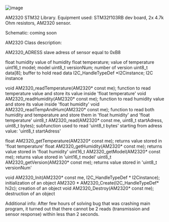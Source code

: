 
![image](https://github.com/Matii178/Sensors_Libraries/assets/62108776/e221179e-9432-43fe-91ec-fd9187a481f1)

AM2320 STM32 Library.
Equipment used: STM32f103RB dev board, 2x 4.7k Ohm resistors, AM2320 sensor.

Schematic:
coming soon

AM2320 Class description:

AM2320_ADRESS                   slave adress of sensor equal to 0xB8

float humidity                  value of humidity
float temperature;              value of temperature
uint16_t model;                 model
uint8_t versionNum;             number of version
uint8_t data[8];                buffer to hold read data
I2C_HandleTypeDef *I2Cinstance; I2C instance

void AM2320_readTemperature(AM2320* const me);  function to read temperature value and store its value inside 'float temperature'
void AM2320_readHumidity(AM2320* const me);     function to read humidity value and store its value inside 'float humidity'
void AM2320_readTempAndHum(AM2320* const me);   function to read both humidity and temperature and store them in 'float humidity' and 'float temperature'
uint8_t AM2320_read(AM2320* const me, uint8_t startAdress, uint8_t bytes);  subfunction used to read 'uint8_t bytes' starting from adress value: 'uint8_t startAdress'

float AM2320_getTemperature(AM2320* const me); returns value stored in 'float temperature'
float AM2320_getHumidity(AM2320* const me); returns value stored in 'float humidity'
uint16_t AM2320_getModel(AM2320* const me); returns value stored in 'uint16_t model'
uint8_t AM2320_getVersion(AM2320* const me); returns value stored in 'uint8_t versionNum'


void AM2320_Init(AM2320* const me, I2C_HandleTypeDef * I2Cinstance);  initialization of an object
AM2320 * AM2320_Create(I2C_HandleTypeDef* hi2c);    creation of an object
void AM2320_Destroy(AM2320* const me);              destruction of an object



Additional info:
After few hours of solving bug that was crashing main program, it turned out that there cannot be 2 reads (transmission and sensor response) within less than 2 seconds.
